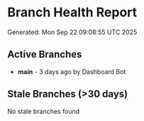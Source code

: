 # Branch Health Report
Generated: Mon Sep 22 09:08:55 UTC 2025

## Active Branches
- **main** - 3 days ago by Dashboard Bot

## Stale Branches (>30 days)
No stale branches found
